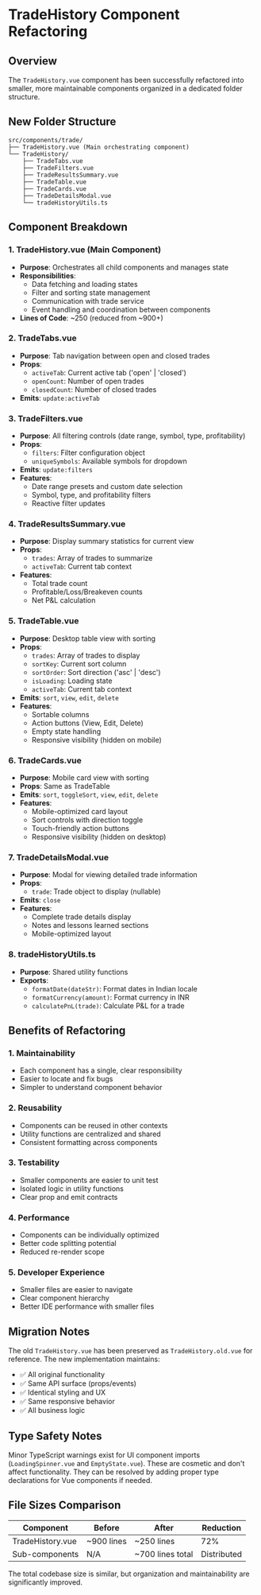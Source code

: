 # TradeHistory Component Refactoring

## Overview
The `TradeHistory.vue` component has been successfully refactored into smaller, more maintainable components organized in a dedicated folder structure.

## New Folder Structure

```
src/components/trade/
├── TradeHistory.vue (Main orchestrating component)
└── TradeHistory/
    ├── TradeTabs.vue
    ├── TradeFilters.vue
    ├── TradeResultsSummary.vue
    ├── TradeTable.vue
    ├── TradeCards.vue
    ├── TradeDetailsModal.vue
    └── tradeHistoryUtils.ts
```

## Component Breakdown

### 1. **TradeHistory.vue** (Main Component)
- **Purpose**: Orchestrates all child components and manages state
- **Responsibilities**:
  - Data fetching and loading states
  - Filter and sorting state management
  - Communication with trade service
  - Event handling and coordination between components
- **Lines of Code**: ~250 (reduced from ~900+)

### 2. **TradeTabs.vue**
- **Purpose**: Tab navigation between open and closed trades
- **Props**:
  - `activeTab`: Current active tab ('open' | 'closed')
  - `openCount`: Number of open trades
  - `closedCount`: Number of closed trades
- **Emits**: `update:activeTab`

### 3. **TradeFilters.vue**
- **Purpose**: All filtering controls (date range, symbol, type, profitability)
- **Props**:
  - `filters`: Filter configuration object
  - `uniqueSymbols`: Available symbols for dropdown
- **Emits**: `update:filters`
- **Features**:
  - Date range presets and custom date selection
  - Symbol, type, and profitability filters
  - Reactive filter updates

### 4. **TradeResultsSummary.vue**
- **Purpose**: Display summary statistics for current view
- **Props**:
  - `trades`: Array of trades to summarize
  - `activeTab`: Current tab context
- **Features**:
  - Total trade count
  - Profitable/Loss/Breakeven counts
  - Net P&L calculation

### 5. **TradeTable.vue**
- **Purpose**: Desktop table view with sorting
- **Props**:
  - `trades`: Array of trades to display
  - `sortKey`: Current sort column
  - `sortOrder`: Sort direction ('asc' | 'desc')
  - `isLoading`: Loading state
  - `activeTab`: Current tab context
- **Emits**: `sort`, `view`, `edit`, `delete`
- **Features**:
  - Sortable columns
  - Action buttons (View, Edit, Delete)
  - Empty state handling
  - Responsive visibility (hidden on mobile)

### 6. **TradeCards.vue**
- **Purpose**: Mobile card view with sorting
- **Props**: Same as TradeTable
- **Emits**: `sort`, `toggleSort`, `view`, `edit`, `delete`
- **Features**:
  - Mobile-optimized card layout
  - Sort controls with direction toggle
  - Touch-friendly action buttons
  - Responsive visibility (hidden on desktop)

### 7. **TradeDetailsModal.vue**
- **Purpose**: Modal for viewing detailed trade information
- **Props**:
  - `trade`: Trade object to display (nullable)
- **Emits**: `close`
- **Features**:
  - Complete trade details display
  - Notes and lessons learned sections
  - Mobile-optimized layout

### 8. **tradeHistoryUtils.ts**
- **Purpose**: Shared utility functions
- **Exports**:
  - `formatDate(dateStr)`: Format dates in Indian locale
  - `formatCurrency(amount)`: Format currency in INR
  - `calculatePnL(trade)`: Calculate P&L for a trade

## Benefits of Refactoring

### 1. **Maintainability**
- Each component has a single, clear responsibility
- Easier to locate and fix bugs
- Simpler to understand component behavior

### 2. **Reusability**
- Components can be reused in other contexts
- Utility functions are centralized and shared
- Consistent formatting across components

### 3. **Testability**
- Smaller components are easier to unit test
- Isolated logic in utility functions
- Clear prop and emit contracts

### 4. **Performance**
- Components can be individually optimized
- Better code splitting potential
- Reduced re-render scope

### 5. **Developer Experience**
- Smaller files are easier to navigate
- Clear component hierarchy
- Better IDE performance with smaller files

## Migration Notes

The old `TradeHistory.vue` has been preserved as `TradeHistory.old.vue` for reference. The new implementation maintains:
- ✅ All original functionality
- ✅ Same API surface (props/events)
- ✅ Identical styling and UX
- ✅ Same responsive behavior
- ✅ All business logic

## Type Safety Notes

Minor TypeScript warnings exist for UI component imports (`LoadingSpinner.vue` and `EmptyState.vue`). These are cosmetic and don't affect functionality. They can be resolved by adding proper type declarations for Vue components if needed.

## File Sizes Comparison

| Component | Before | After | Reduction |
|-----------|---------|-------|-----------|
| TradeHistory.vue | ~900 lines | ~250 lines | 72% |
| Sub-components | N/A | ~700 lines total | Distributed |

The total codebase size is similar, but organization and maintainability are significantly improved.
